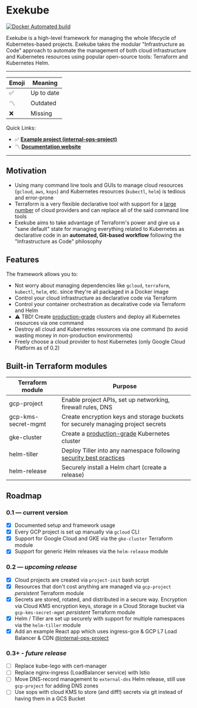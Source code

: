 # Exekube

[![Docker Automated build](https://img.shields.io/badge/hub.docker.com-automated-blue.svg?style=flat-square)](https://hub.docker.com/r/ilyasotkov/exekube/)

Exekube is a high-level framework for managing the whole lifecycle of Kubernetes-based projects. Exekube takes the modular "Infrastructure as Code" approach to automate the management of both cloud infrastructure and Kubernetes resources using popular open-source tools: Terraform and Kubernetes Helm.

---

| Emoji | Meaning |
| --- | --- |
| ✅ | Up to date |
| 〽️ | Outdated |
| ❌ | Missing |

Quick Links:
- ✅ [**Example project (internal-ops-project)**](https://github.com/exekube/internal-ops-project)
- 〽️ [**Documentation website**](https://exekube.github.io/exekube/)

---

## Motivation

- Using many command line tools and GUIs to manage cloud resources (`gcloud`, `aws`, `kops`) and Kubernetes resources (`kubectl`, `helm`) is tedious and error-prone
- Terraform is a very flexible declarative tool with support for a [large number](https://www.terraform.io/docs/providers/index.html) of cloud providers and can replace all of the said command line tools
- Exekube aims to take advantage of Terraform's power and give us a "sane default" state for managing everything related to Kubernetes as declarative code in an **automated, Git-based workflow** following the "Infrastructure as Code" philosophy

## Features

The framework allows you to:

- Not worry about managing dependencies like `gcloud`, `terraform`, `kubectl`, `helm`, etc. since they're all packaged in a Docker image
- Control your cloud infrastructure as declarative code via Terraform
- Control your container orchestration as decalrative code via Terraform and Helm
- :warning: TBD! Create [production-grade](https://cloud.google.com/solutions/prep-kubernetes-engine-for-prod) clusters and deploy all Kubernetes resources via one command
- Destroy all cloud and Kubernetes resources via one command (to avoid wasting money in non-production environments)
- Freely choose a cloud provider to host Kubernetes (only Google Cloud Platform as of 0.2)

## Built-in Terraform modules

| Terraform module | Purpose |
| --- | --- |
| gcp-project | Enable project APIs, set up networking, firewall rules, DNS |
| gcp-kms-secret-mgmt | Create encryption keys and storage buckets for securely managing project secrets |
| gke-cluster | Create a [production-grade](https://cloud.google.com/solutions/prep-kubernetes-engine-for-prod) Kubernetes cluster |
| helm-tiller | Deploy Tiller into any namespace following [security best practices](https://github.com/kubernetes/helm/blob/master/docs/securing_installation.md) |
| helm-release | Securely install a Helm chart (create a release) |

## Roadmap

### 0.1 — current version

- [x] Documented setup and framework usage
- [x] Every GCP project is set up manually via `gcloud` CLI
- [x] Support for Google Cloud and GKE via the `gke-cluster` Terraform module
- [x] Support for generic Helm releases via the `helm-release` module

### 0.2 — *upcoming release*

- [x] Cloud projects are created via `project-init` bash script
- [x] Resources that don't cost anything are managed via `gcp-project` *persistent* Terraform module
- [x] Secrets are stored, rotated, and distributed in a secure way. Encryption via Cloud KMS encryption keys, storage in a Cloud Storage bucket via `gcp-kms-secret-mgmt` *persistent* Terraform module
- [x] Helm / Tiller are set up securely with support for multiple namespaces via the `helm-tiller` module
- [x] Add an example React app which uses ingress-gce & GCP L7 Load Balancer & CDN [@internal-ops-project](https://github.com/exekube/internal-ops-project)

### 0.3+ - *future release*

- [ ] Replace kube-lego with cert-manager
- [ ] Replace nginx-ingress (LoadBalancer service) with Istio
- [ ] Move DNS-record management to `external-dns` Helm release, still use `gcp-project` for adding DNS zones
- [ ] Use sops with cloud KMS to store (and diff!) secrets via git instead of having them in a GCS Bucket
